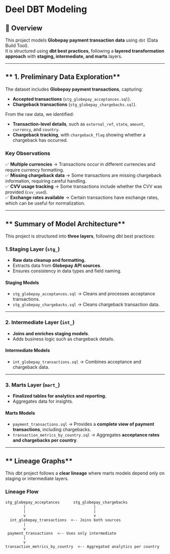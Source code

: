 # Deel DBT Modeling

## 📌 Overview
This project models **Globepay payment transaction data** using `dbt` (Data Build Tool).  
It is structured using **dbt best practices**, following a **layered transformation approach** with **staging, intermediate, and marts** layers.

---

## ** 1. Preliminary Data Exploration**
The dataset includes **Globepay payment transactions**, capturing:
- **Accepted transactions** (`stg_globepay_acceptances.sql`).
- **Chargeback transactions** (`stg_globepay_chargebacks.sql`).

From the raw data, we identified:
- **Transaction-level details**, such as `external_ref`, `state`, `amount`, `currency`, and `country`.
- **Chargeback tracking**, with `chargeback_flag` showing whether a chargeback has occurred.

### **Key Observations**
✅ **Multiple currencies** → Transactions occur in different currencies and require currency formatting.  
✅ **Missing chargeback data** → Some transactions are missing chargeback information, requiring careful handling.  
✅ **CVV usage tracking** → Some transactions include whether the CVV was provided (`cvv_used`).  
✅ **Exchange rates available** → Certain transactions have exchange rates, which can be useful for normalization.  

---

## ** Summary of Model Architecture**
This project is structured into **three layers**, following dbt best practices:

### **1️.Staging Layer (`stg_`)**
- **Raw data cleanup and formatting.**
- Extracts data from **Globepay API sources**.
- Ensures consistency in data types and field naming.

#### **Staging Models**
- `stg_globepay_acceptances.sql` → Cleans and processes acceptance transactions.
- `stg_globepay_chargebacks.sql` → Cleans chargeback transaction data.

---

### **2️. Intermediate Layer (`int_`)**
- **Joins and enriches staging models**.
- Adds business logic such as chargeback details.

#### **Intermediate Models**
- `int_globepay_transactions.sql` → Combines acceptance and chargeback data.

---

### **3️. Marts Layer (`mart_`)**
- **Finalized tables for analytics and reporting.**
- Aggregates data for insights.

#### **Marts Models**
- `payment_transactions.sql` → Provides a **complete view of payment transactions**, including chargebacks.
- `transaction_metrics_by_country.sql` → Aggregates **acceptance rates and chargebacks per country**.

---

## ** Lineage Graphs**
This dbt project follows a **clear lineage** where marts models depend only on staging or intermediate layers.

### **Lineage Flow**
```plaintext
stg_globepay_acceptances      stg_globepay_chargebacks
        |                              |
        |                              |
        v                              v
  int_globepay_transactions  <-- Joins both sources
        |
        v
 payment_transactions  <-- Uses only intermediate
        |
        v
transaction_metrics_by_country  <-- Aggregated analytics per country
